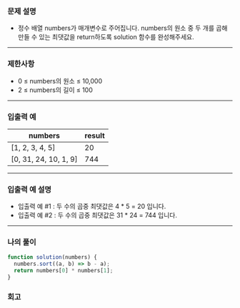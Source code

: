 ### 문제 설명

- 정수 배열 numbers가 매개변수로 주어집니다. numbers의 원소 중 두 개를 곱해 만들 수 있는 최댓값을 return하도록 solution 함수를 완성해주세요.

---

### 제한사항

- 0 ≤ numbers의 원소 ≤ 10,000
- 2 ≤ numbers의 길이 ≤ 100

---

### 입출력 예

| numbers               | result |
| --------------------- | ------ |
| [1, 2, 3, 4, 5]       | 20     |
| [0, 31, 24, 10, 1, 9] | 744    |

---

### 입출력 예 설명

- 입출력 예 #1 : 두 수의 곱중 최댓값은 4 \* 5 = 20 입니다.
- 입출력 예 #2 : 두 수의 곱중 최댓값은 31 \* 24 = 744 입니다.

---

### 나의 풀이

```javascript
function solution(numbers) {
  numbers.sort((a, b) => b - a);
  return numbers[0] * numbers[1];
}
```

### 회고
